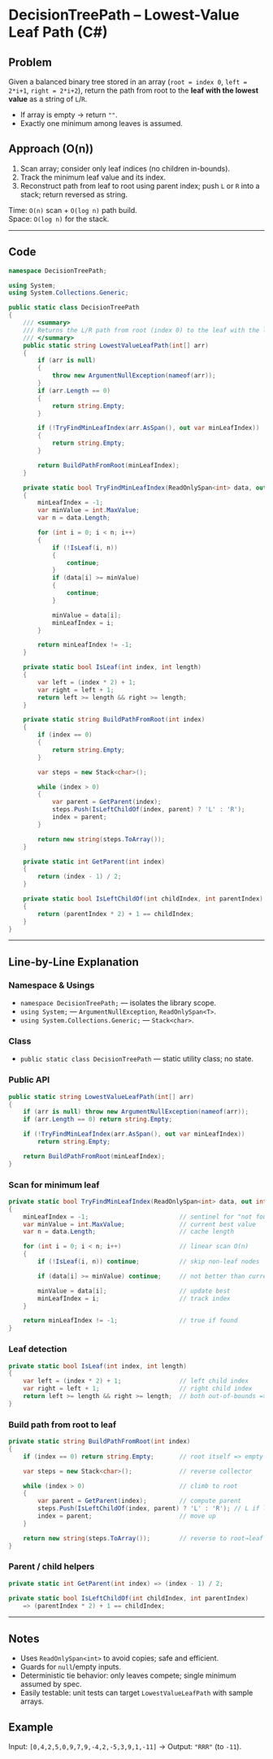 # DecisionTreePath – Lowest-Value Leaf Path (C#)

## Problem
Given a balanced binary tree stored in an array (`root = index 0`, `left = 2*i+1`, `right = 2*i+2`), return the path from root to the **leaf with the lowest value** as a string of `L`/`R`.

- If array is empty → return `""`.
- Exactly one minimum among leaves is assumed.

## Approach (O(n))
1. Scan array; consider only leaf indices (no children in-bounds).
2. Track the minimum leaf value and its index.
3. Reconstruct path from leaf to root using parent index; push `L` or `R` into a stack; return reversed as string.

Time: `O(n)` scan + `O(log n)` path build.  
Space: `O(log n)` for the stack.

---

## Code
```csharp
namespace DecisionTreePath;

using System;
using System.Collections.Generic;

public static class DecisionTreePath
{
    /// <summary>
    /// Returns the L/R path from root (index 0) to the leaf with the lowest value.
    /// </summary>
    public static string LowestValueLeafPath(int[] arr)
    {
        if (arr is null) 
        {
            throw new ArgumentNullException(nameof(arr));
        }
        if (arr.Length == 0)
        {
            return string.Empty;
        } 

        if (!TryFindMinLeafIndex(arr.AsSpan(), out var minLeafIndex))
        {
            return string.Empty;
        }

        return BuildPathFromRoot(minLeafIndex);
    }

    private static bool TryFindMinLeafIndex(ReadOnlySpan<int> data, out int minLeafIndex)
    {
        minLeafIndex = -1;
        var minValue = int.MaxValue;
        var n = data.Length;

        for (int i = 0; i < n; i++)
        {
            if (!IsLeaf(i, n))
            {
                continue;
            } 
            if (data[i] >= minValue)
            {
                continue;
            } 

            minValue = data[i];
            minLeafIndex = i;
        }

        return minLeafIndex != -1;
    }

    private static bool IsLeaf(int index, int length)
    {
        var left = (index * 2) + 1;
        var right = left + 1;
        return left >= length && right >= length;
    }

    private static string BuildPathFromRoot(int index)
    {
        if (index == 0)
        {
            return string.Empty;
        } 

        var steps = new Stack<char>();

        while (index > 0)
        {
            var parent = GetParent(index);
            steps.Push(IsLeftChildOf(index, parent) ? 'L' : 'R');
            index = parent;
        }

        return new string(steps.ToArray());
    }

    private static int GetParent(int index)
    {
        return (index - 1) / 2;
    } 

    private static bool IsLeftChildOf(int childIndex, int parentIndex)
    {
        return (parentIndex * 2) + 1 == childIndex;
    } 
}
```

---

## Line-by-Line Explanation

### Namespace & Usings
- `namespace DecisionTreePath;` — isolates the library scope.
- `using System;` — `ArgumentNullException`, `ReadOnlySpan<T>`.
- `using System.Collections.Generic;` — `Stack<char>`.

### Class
- `public static class DecisionTreePath` — static utility class; no state.

### Public API
```csharp
public static string LowestValueLeafPath(int[] arr)
{
    if (arr is null) throw new ArgumentNullException(nameof(arr));      // guard: null input
    if (arr.Length == 0) return string.Empty;                           // guard: empty => no path

    if (!TryFindMinLeafIndex(arr.AsSpan(), out var minLeafIndex))       // find min-leaf index
        return string.Empty;                                            // no leaf found (defensive)

    return BuildPathFromRoot(minLeafIndex);                             // build L/R path
}
```

### Scan for minimum leaf
```csharp
private static bool TryFindMinLeafIndex(ReadOnlySpan<int> data, out int minLeafIndex)
{
    minLeafIndex = -1;                         // sentinel for "not found"
    var minValue = int.MaxValue;               // current best value
    var n = data.Length;                       // cache length

    for (int i = 0; i < n; i++)                // linear scan O(n)
    {
        if (!IsLeaf(i, n)) continue;           // skip non-leaf nodes

        if (data[i] >= minValue) continue;     // not better than current min

        minValue = data[i];                    // update best
        minLeafIndex = i;                      // track index
    }

    return minLeafIndex != -1;                 // true if found
}
```

### Leaf detection
```csharp
private static bool IsLeaf(int index, int length)
{
    var left = (index * 2) + 1;                // left child index
    var right = left + 1;                      // right child index
    return left >= length && right >= length;  // both out-of-bounds => leaf
}
```

### Build path from root to leaf
```csharp
private static string BuildPathFromRoot(int index)
{
    if (index == 0) return string.Empty;       // root itself => empty path

    var steps = new Stack<char>();             // reverse collector

    while (index > 0)                          // climb to root
    {
        var parent = GetParent(index);         // compute parent
        steps.Push(IsLeftChildOf(index, parent) ? 'L' : 'R'); // L if left-child, else R
        index = parent;                        // move up
    }

    return new string(steps.ToArray());        // reverse to root→leaf order
}
```

### Parent / child helpers
```csharp
private static int GetParent(int index) => (index - 1) / 2;             // inverse of child formula

private static bool IsLeftChildOf(int childIndex, int parentIndex)
    => (parentIndex * 2) + 1 == childIndex;                              // true if matches left formula
```
---

## Notes
- Uses `ReadOnlySpan<int>` to avoid copies; safe and efficient.
- Guards for `null`/empty inputs.
- Deterministic tie behavior: only leaves compete; single minimum assumed by spec.
- Easily testable: unit tests can target `LowestValueLeafPath` with sample arrays.

## Example
Input: `[0,4,2,5,0,9,7,9,-4,2,-5,3,9,1,-11]` → Output: `"RRR"` (to `-11`).
